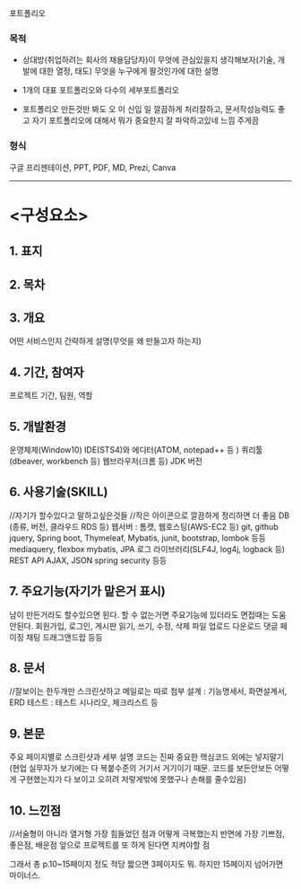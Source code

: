 포트폴리오

### 목적
- 상대방(취업하려는 회사의 채용담당자)이 무엇에 관심있을지 생각해보자(기술, 개발에 대한 열정, 태도)
  무엇을 누구에게 팔것인가에 대한 설명
- 1개의 대표 포트폴리오와 다수의 세부포트폴리오

- 포트폴리오 만든것만 봐도 오 이 신입 일 깔끔하게 처리잘하고, 문서작성능력도 좋고 자기 포트폴리오에 대해서 뭐가 중요한지 잘 파악하고있네 느낌 주게끔

### 형식
구글 프리젠테이션, PPT, PDF, MD, Prezi, Canva


---
# <구성요소>
## 1. 표지
## 2. 목차

## 3. 개요
어떤 서비스인지 간략하게 설명(무엇을 왜 만들고자 하는지)

## 4. 기간, 참여자
프로젝트 기간, 팀원, 역할

## 5. 개발환경
운영체제(Window10)
IDE(STS4)와 에디터(ATOM, notepad++ 등 )
쿼리툴(dbeaver, workbench 등)
웹브라우저(크롬 등)
JDK 버전

## 6. 사용기술(SKILL)
//자기가 할수있다고 말하고싶은것들
//작은 아이콘으로 깔끔하게 정리하면 더 좋음
DB (종류, 버전, 클라우드 RDS 등)
웹서버 : 톰캣, 웹호스팅(AWS-EC2 등)
git, github
jquery, Spring boot, Thymeleaf, Mybatis, junit, bootstrap, lombok 등등
mediaquery, flexbox
mybatis, JPA
로그 라이브러리(SLF4J, log4j, logback 등)
REST API
AJAX, JSON
spring security 등등

## 7. 주요기능(자기가 맡은거 표시)
남이 만든거라도 할수있으면 된다. 할 수 없는거면 주요기능에 있더라도 면접때는 도움안된다.
회원가입, 로그인,
게시판 읽기, 쓰기, 수정, 삭제
파일 업로드 다운로드
댓글
페이징
채팅
드래그앤드랍
등등


## 8. 문서
//잘보이는 한두개만 스크린샷하고 메일로는 따로 첨부
설계 : 기능명세서, 화면설계서, ERD
테스트 : 테스트 시나리오, 체크리스트 등

## 9. 본문
주요 페이지별로 스크린샷과 세부 설명
코드는 진짜 중요한 핵심코드 외에는 넣지말기(현업 실무자가 보기에는 다 복붙수준의 거기서 거기이기 때문. 코드를 보든안보든 어떻게 구현했는지가 다 보이고 오히려 저렇게밖에 못했구나 손해를 줄수있음)

## 10. 느낀점
//서술형이 아니라 열거형
가장 힘들었던 점과 어떻게 극복했는지
반면에 가장 기쁘점,좋은점, 배운점
앞으로 프로젝트를 또 하게 된다면 지켜야할 점


그래서 총 p.10~15페이지 정도 적당
짧으면 3페이지도 뭐.
하지만 15페이지 넘어가면 마이너스.

